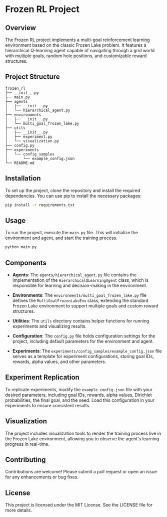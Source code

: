 # Frozen RL Project

## Overview
The Frozen RL project implements a multi-goal reinforcement learning environment based on the classic Frozen Lake problem. It features a hierarchical Q-learning agent capable of navigating through a grid world with multiple goals, random hole positions, and customizable reward structures.

## Project Structure
```
frozen_rl
├── __init__.py
├── main.py
├── agents
│   ├── __init__.py
│   └── hierarchical_agent.py
├── environments
│   ├── __init__.py
│   └── multi_goal_frozen_lake.py
├── utils
│   ├── __init__.py
│   ├── experiment.py
│   └── visualization.py
├── config.py
├── experiments
│   └── config_samples
│       └── example_config.json
└── README.md
```

## Installation
To set up the project, clone the repository and install the required dependencies. You can use pip to install the necessary packages:

```bash
pip install -r requirements.txt
```

## Usage
To run the project, execute the `main.py` file. This will initialize the environment and agent, and start the training process.

```bash
python main.py
```

## Components
- **Agents**: The `agents/hierarchical_agent.py` file contains the implementation of the `HierarchicalQLearningAgent` class, which is responsible for learning and decision-making in the environment.
  
- **Environments**: The `environments/multi_goal_frozen_lake.py` file defines the `MultiGoalFrozenLakeEnv` class, extending the standard Frozen Lake environment to support multiple goals and custom reward structures.

- **Utilities**: The `utils` directory contains helper functions for running experiments and visualizing results.

- **Configuration**: The `config.py` file holds configuration settings for the project, including default parameters for the environment and agent.

- **Experiments**: The `experiments/config_samples/example_config.json` file serves as a template for experiment configurations, storing goal IDs, rewards, alpha values, and other parameters.

## Experiment Replication
To replicate experiments, modify the `example_config.json` file with your desired parameters, including goal IDs, rewards, alpha values, Dirichlet probabilities, the final goal, and the seed. Load this configuration in your experiments to ensure consistent results.

## Visualization
The project includes visualization tools to render the training process live in the Frozen Lake environment, allowing you to observe the agent's learning progress in real-time.

## Contributing
Contributions are welcome! Please submit a pull request or open an issue for any enhancements or bug fixes.

## License
This project is licensed under the MIT License. See the LICENSE file for more details.